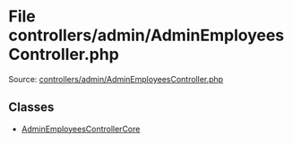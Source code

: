File controllers/admin/AdminEmployeesController.php
=========

Source: [controllers/admin/AdminEmployeesController.php](https://github.com/PrestaShop/PrestaShop/blob/1.6.0.3/controllers/admin/AdminEmployeesController.php)


Classes
-------

* [AdminEmployeesControllerCore](class.AdminEmployeesControllerCore.md)

